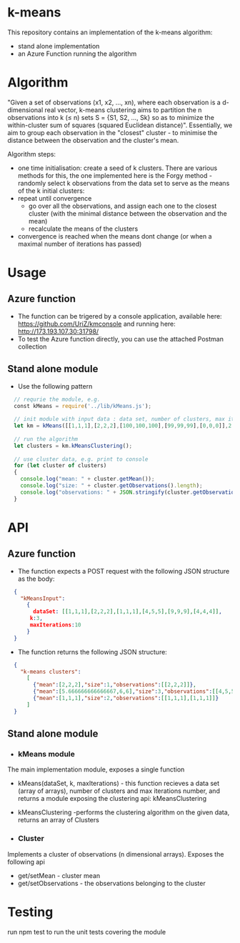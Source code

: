 # k-means
This repository contains an implementation of the k-means algorithm:
- stand alone implementation 
- an Azure Function running the algorithm 

# Algorithm 
"Given a set of observations (x1, x2, …, xn), where each observation is a d-dimensional real vector, k-means clustering aims to partition the n observations into k (≤ n) sets S = {S1, S2, …, Sk} so as to minimize the within-cluster sum of squares (squared Euclidean distance)".
Essentially, we aim to group each observation in the "closest" cluster - to minimise the distance between the observation and the cluster's mean.

Algorithm steps:
- one time initialisation: create a seed of k clusters. There are various methods for this, the one implemented here is the Forgy method - randomly select k observations from the data set to serve as the means of the k initial clusters:
- repeat until convergence 
  - go over all the observations, and assign each one to the closest cluster (with the minimal distance between the observation and the mean)
  - recalculate the means of the clusters
- convergence is reached when the means dont change (or when a maximal number of iterations has passed)

# Usage 
## Azure function
- The function can be trigered by a console application, available here: https://github.com/UriZ/kmconsole and running here: http://173.193.107.30:31798/
- To test the Azure function directly, you can use the attached Postman collection
## Stand alone module
- Use the following pattern

```javascript
  // requrie the module, e.g.
  const kMeans = require('../lib/kMeans.js');
  
  // init module with input data : data set, number of clusters, max iterations 
  let km = kMeans([[1,1,1],[2,2,2],[100,100,100],[99,99,99],[0,0,0]],2,100);
  
  // run the algorithm
  let clusters = km.kMeansClustering();
  
  // use cluster data, e.g. print to console
  for (let cluster of clusters)
  {
    console.log("mean: " + cluster.getMean());
    console.log("size: " + cluster.getObservations().length);
    console.log("observations: " + JSON.stringify(cluster.getObservations()));   
  }
```

# API
## Azure function 
- The function expects a POST request with the following JSON structure as the body:
```json
  {
    "kMeansInput":
      {
        dataSet: [[1,1,1],[2,2,2],[1,1,1],[4,5,5],[9,9,9],[4,4,4]],
       k:3,
       maxIterations:10
      }
  }
```
- The function returns the following JSON structure:
```json
  {
    "k-means clusters":
      [
        {"mean":[2,2,2],"size":1,"observations":[[2,2,2]]},
        {"mean":[5.666666666666667,6,6],"size":3,"observations":[[4,5,5],[9,9,9],[4,4,4]]},   
        {"mean":[1,1,1],"size":2,"observations":[[1,1,1],[1,1,1]]}
      ]
  }
```



## Stand alone module 
- ### kMeans module
The main implementation module, exposes a single function 
  - kMeans(dataSet, k, maxIterations) - this function recieves a data set (array of arrays), number of clusters and max iterations number,     and returns a module exposing the clustering api: kMeansClustering
  - kMeansClustering -performs the clustering algorithm on the given data, returns an array of Clusters

- ### Cluster
Implements a cluster of observations (n dimensional arrays). Exposes the following api
  - get/setMean - cluster mean 
  - get/setObservations - the observations belonging to the cluster


# Testing
run npm test to run the unit tests covering the module 


